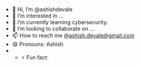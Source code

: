 - 👋 Hi, I’m @ashishdevale
- 👀 I’m interested in ...
- 🌱 I’m currently learning cybersecurity.
- 💞️ I’m looking to collaborate on ...
- 📫 How to reach me @ashish.devale@gmail.com
- 😄 Pronouns: Ashish
- - ⚡ Fun fact: 

<!---
ashishdevale/ashishdevale is a ✨ special ✨ repository because its `README.md` (this file) appears on your GitHub profile.
You can click the Preview link to take a look at your changes.
--->
